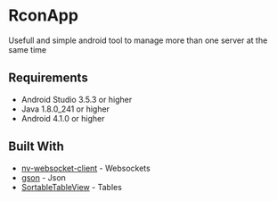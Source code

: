 # RconApp

Usefull and simple android tool to manage more than one server at the same time

## Requirements

* Android Studio 3.5.3 or higher
* Java 1.8.0_241 or higher
* Android 4.1.0 or higher

## Built With

* [nv-websocket-client](https://github.com/TakahikoKawasaki/nv-websocket-client) - Websockets
* [gson](https://github.com/google/gson) - Json
* [SortableTableView](https://github.com/ISchwarz23/SortableTableView) - Tables
